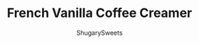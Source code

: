 ---
layout: ../../layouts/MarkdownPostLayout.astro
title: French Vanilla Coffee Creamer
author: ShugarySweets
pubDate: 2018-10-21
description: "Easy French Vanilla Coffee Creamer recipe with only 3 ingredients!"
image_url: https://www.shugarysweets.com/wp-content/uploads/2018/07/vanilla-coffee-creamer.jpg
tags: ["Drinks","American"]
calories: 9
protein: 0
carbohydrates: 1
fats: 0
fiber: 0
ingredients: ["1 can (14 ounce) Fat Free sweetened condensed milk","1 1/2 cup fat free milk (skim)","2 teaspoons vanilla extract"]
serves: 1
time: "5 minutes"
prepTime: "5 minutes"
instructions: ["Combine all three ingredients in a large mason jar (quart size).","Add lid and shake vigorously. Use within one week. ENJOY."]
nutrition: ["9 calories","1 grams carbohydrates","1 milligrams cholesterol","0 grams fat","0 grams fiber","0 grams protein","0 grams saturated fat","6 milligrams sodium","1 grams sugar","0 grams trans fat","0 grams unsaturated fat"]
---
